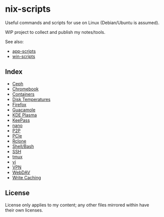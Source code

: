 # nix-scripts

Useful commands and scripts for use on Linux (Debian/Ubuntu is assumed).

WIP project to collect and publish my notes/tools.

See also:
* [app-scripts](https://github.com/xenago/app-scripts)
* [win-scripts](https://github.com/xenago/win-scripts)

## Index

* [Ceph](ceph)
* [Chromebook](chromebook)
* [Containers](containers)
* [Disk Temperatures](disk-temp)
* [Firefox](firefox)
* [Guacamole](guacamole)
* [KDE Plasma](plasma)
* [KeePass](keepass)
* [nano](nano)
* [P2P](p2p)
* [PCIe](pci)
* [Rclone](rclone)
* [Shell/Bash](shell)
* [SSH](ssh)
* [tmux](tmux)
* [vi](vi)
* [VPN](vpn)
* [WebDAV](webdav)
* [Write Caching](write-cache)

## License

License only applies to my content; any other files mirrored within have their own licenses.

